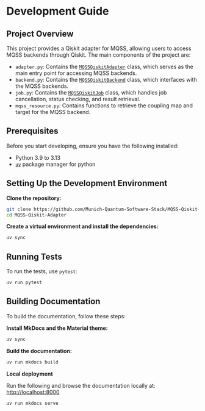 # Development Guide

## Project Overview

This project provides a Qiskit adapter for MQSS, allowing users to access MQSS backends through
Qiskit. The main components of the project are:

- `adapter.py`: Contains the [`MQSSQiskitAdapter`](../api/mqss_adapter.md) class, which serves as
  the main entry point for accessing MQSS backends.
- `backend.py`: Contains the [`MQSSQiskitBackend`](../api/mqss_backend.md) class, which interfaces
  with the MQSS backends.
- `job.py`: Contains the [`MQSSQiskitJob`](../api/mqss_job.md) class, which handles job
  cancellation, status checking, and result retrieval.
- `mqss_resource.py`: Contains functions to retrieve the coupling map and target for the MQSS
  backend.

## Prerequisites

Before you start developing, ensure you have the following installed:

- Python 3.9 to 3.13
- [`uv`](https://docs.astral.sh/uv/) package manager for python

## Setting Up the Development Environment

**Clone the repository:**

```sh
git clone https://github.com/Munich-Quantum-Software-Stack/MQSS-Qiskit-Adapter.git
cd MQSS-Qiskit-Adapter
```

**Create a virtual environment and install the dependencies:**

```sh
uv sync
```

## Running Tests

To run the tests, use `pytest`:

```sh
uv run pytest
```

## Building Documentation

To build the documentation, follow these steps:

**Install MkDocs and the Material theme:**

```sh
uv sync
```

**Build the documentation:**

```sh
uv run mkdocs build
```

**Local deployment**

Run the following and browse the documentation locally at:
[http://localhost:8000](http://localhost:8000)

```sh
uv run mkdocs serve
```
